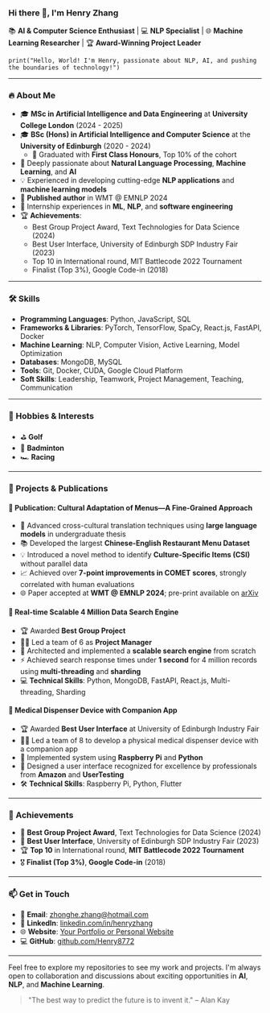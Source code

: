 ### Hi there 👋, I'm Henry Zhang

📚 **AI & Computer Science Enthusiast** | 💻 **NLP Specialist** | 🌐 **Machine Learning Researcher** | 🏆 **Award-Winning Project Leader**

```
print("Hello, World! I'm Henry, passionate about NLP, AI, and pushing the boundaries of technology!")
```

---

### 🔥 About Me

- 🎓 **MSc in Artificial Intelligence and Data Engineering** at **University College London** (2024 - 2025)
- 🎓 **BSc (Hons) in Artificial Intelligence and Computer Science** at the **University of Edinburgh** (2020 - 2024)
  - 🏅 Graduated with **First Class Honours**, Top 10% of the cohort
- 🤖 Deeply passionate about **Natural Language Processing**, **Machine Learning**, and **AI**
- 💡 Experienced in developing cutting-edge **NLP applications** and **machine learning models**
- 📝 **Published author** in WMT @ EMNLP 2024
- 💼 Internship experiences in **ML**, **NLP**, and **software engineering**
- 🏆 **Achievements**:
  - Best Group Project Award, Text Technologies for Data Science (2024)
  - Best User Interface, University of Edinburgh SDP Industry Fair (2023)
  - Top 10 in International round, MIT Battlecode 2022 Tournament
  - Finalist (Top 3%), Google Code-in (2018)


---

### 🛠️ Skills

- **Programming Languages**: Python, JavaScript, SQL
- **Frameworks & Libraries**: PyTorch, TensorFlow, SpaCy, React.js, FastAPI, Docker
- **Machine Learning**: NLP, Computer Vision, Active Learning, Model Optimization
- **Databases**: MongoDB, MySQL
- **Tools**: Git, Docker, CUDA, Google Cloud Platform
- **Soft Skills**: Leadership, Teamwork, Project Management, Teaching, Communication

---

### 🏸 Hobbies & Interests

- ⛳ **Golf**
- 🏸 **Badminton**
- 🏎️ **Racing**



---

### 🌟 Projects & Publications

#### 📄 Publication: Cultural Adaptation of Menus—A Fine-Grained Approach

- 📝 Advanced cross-cultural translation techniques using **large language models** in undergraduate thesis
- 📚 Developed the largest **Chinese-English Restaurant Menu Dataset**
- 💡 Introduced a novel method to identify **Culture-Specific Items (CSI)** without parallel data
- 📈 Achieved over **7-point improvements in COMET scores**, strongly correlated with human evaluations
- 🌐 Paper accepted at **WMT @ EMNLP 2024**; pre-print available on [arXiv](#)

#### 🔎 Real-time Scalable 4 Million Data Search Engine

- 🏆 Awarded **Best Group Project**
- 👨‍💼 Led a team of 6 as **Project Manager**
- 🚀 Architected and implemented a **scalable search engine** from scratch
- ⚡ Achieved search response times under **1 second** for 4 million records using **multi-threading** and **sharding**
- 💻 **Technical Skills**: Python, MongoDB, FastAPI, React.js, Multi-threading, Sharding

#### 💊 Medical Dispenser Device with Companion App

- 🏆 Awarded **Best User Interface** at University of Edinburgh Industry Fair
- 👨‍💼 Led a team of 8 to develop a physical medical dispenser device with a companion app
- 🤖 Implemented system using **Raspberry Pi** and **Python**
- 🎨 Designed a user interface recognized for excellence by professionals from **Amazon** and **UserTesting**
- 🛠️ **Technical Skills**: Raspberry Pi, Python, Flutter

---

### 🏅 Achievements

- 🥇 **Best Group Project Award**, Text Technologies for Data Science (2024)
- 🥇 **Best User Interface**, University of Edinburgh SDP Industry Fair (2023)
- 🏆 **Top 10** in International round, **MIT Battlecode 2022 Tournament**
- 🎖️ **Finalist (Top 3%)**, **Google Code-in** (2018)


---

### 📫 Get in Touch

- 📧 **Email**: [zhonghe.zhang@hotmail.com](mailto:zhonghe.zhang@hotmail.com)
- 💼 **LinkedIn**: [linkedin.com/in/henryzhang](#)
- 🌐 **Website**: [Your Portfolio or Personal Website](#)
- 💻 **GitHub**: [github.com/Henry8772](https://github.com/Henry8772)

---

Feel free to explore my repositories to see my work and projects. I'm always open to collaboration and discussions about exciting opportunities in **AI**, **NLP**, and **Machine Learning**.

> "The best way to predict the future is to invent it." – Alan Kay


